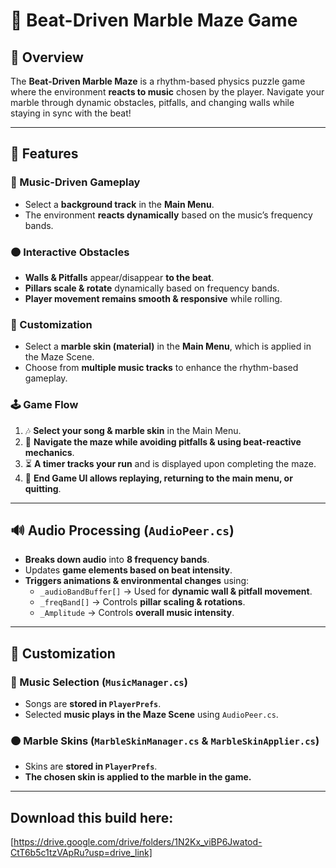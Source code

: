 # 🎵 Beat-Driven Marble Maze Game

## 📌 Overview
The **Beat-Driven Marble Maze** is a rhythm-based physics puzzle game where the environment **reacts to music** chosen by the player. Navigate your marble through dynamic obstacles, pitfalls, and changing walls while staying in sync with the beat!

---

## 🚀 Features
### 🎼 Music-Driven Gameplay
- Select a **background track** in the **Main Menu**.
- The environment **reacts dynamically** based on the music’s frequency bands.

### 🟠 Interactive Obstacles
- **Walls & Pitfalls** appear/disappear **to the beat**.
- **Pillars scale & rotate** dynamically based on frequency bands.
- **Player movement remains smooth & responsive** while rolling.

### 🎨 Customization
- Select a **marble skin (material)** in the **Main Menu**, which is applied in the Maze Scene.
- Choose from **multiple music tracks** to enhance the rhythm-based gameplay.

### 🕹️ Game Flow
1. 🎶 **Select your song & marble skin** in the Main Menu.
2. 🏁 **Navigate the maze while avoiding pitfalls & using beat-reactive mechanics**.
3. ⏳ **A timer tracks your run** and is displayed upon completing the maze.
4. 📜 **End Game UI allows replaying, returning to the main menu, or quitting**.

---

## 🔊 Audio Processing (`AudioPeer.cs`)
- **Breaks down audio** into **8 frequency bands**.
- Updates **game elements based on beat intensity**.
- **Triggers animations & environmental changes** using:
  - `_audioBandBuffer[]` → Used for **dynamic wall & pitfall movement**.
  - `_freqBand[]` → Controls **pillar scaling & rotations**.
  - `_Amplitude` → Controls **overall music intensity**.

---

## 🎨 Customization
### 🎼 Music Selection (`MusicManager.cs`)
- Songs are **stored in `PlayerPrefs`**.
- Selected **music plays in the Maze Scene** using `AudioPeer.cs`.

### 🟠 Marble Skins (`MarbleSkinManager.cs` & `MarbleSkinApplier.cs`)
- Skins are **stored in `PlayerPrefs`**.
- **The chosen skin is applied to the marble in the game.**

---

## Download this build here:
[https://drive.google.com/drive/folders/1N2Kx_viBP6Jwatod-CtT6b5c1tzVApRu?usp=drive_link]
